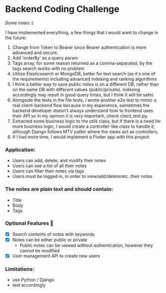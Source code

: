 # Backend Coding Challenge
Some notes :)

I have implemented everything, a few things that I would want to change in the future:
1. Change from Token to Bearer since Bearer authentication is more advanced and secure.
2. Add 'orderBy' as a query param
3. Tags array, for some reason returned as a comma-separated, by the tags search works with no problem
4. Utilize Elasticsearch or MongoDB, better for text search (as it's one of the requirements)  including advanced indexing and ranking algorithms
5. I think a better way to save public notes is on a different DB, rather than on the same DB with different values (public/private). Indexing accordingly may result in good query times, but I think it will be safer.
6. Alongside the tests in the file tests, I wrote another e2e test to mimic a real client-backend flow because in my experience, sometimes the backend developer doesn't always understand how to frontend uses their API so in my opinion it is very important, check client_test.py.
7. Extracted some business logic to the utils class, but if there is a need for more business logic, I would create a controller-like class to handle it, although Django follows MTV patter where the views act as controllers.
8. If I had more time, I would implement a Flutter app with this project.

### Application:

* Users can add, delete, and modify their notes
* Users can see a list of all their notes
* Users can filter their notes via tags
* Users must be logged in, in order to view/add/delete/etc. their notes

### The notes are plain text and should contain:

* Title
* Body
* Tags

### Optional Features 🚀

* [X] Search contents of notes with keywords
* [X] Notes can be either public or private
    * Public notes can be viewed without authentication, however they cannot be modified
* [X] User management API to create new users

### Limitations:

* use Python / Django
* test accordingly

